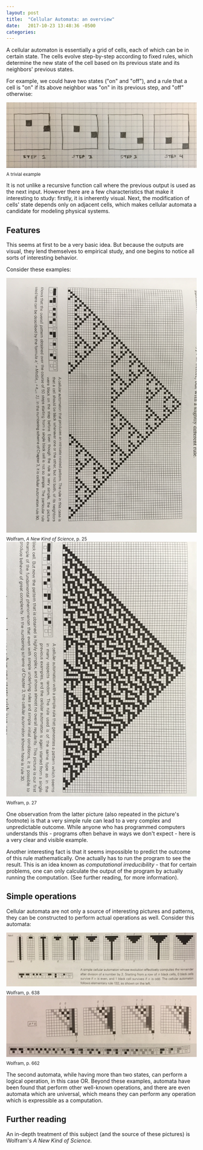 ```yaml
---
layout: post
title:  "Cellular Automata: an overview"
date:   2017-10-23 13:48:36 -0500
categories: 
---
```


A cellular automaton is essentially a grid of cells, each of which can be in certain state. The cells evolve step-by-step according to fixed rules, which determine the new state of the cell based on its previous state and its neighbors' previous states.

For example, we could have two states ("on" and "off"), and a rule that a cell is "on" if its above neighbor was "on" in its previous step, and "off" otherwise:

![alt text](/assets/cellular_automata_1.jpg)
<sub>A trivial example</sub>

It is not unlike a recursive function call where the previous output is used as the next input. However there are a few characteristics that make it interesting to study: firstly, it is inherently visual. Next, the modification of cells' state depends only on adjacent cells, which makes cellular automata a candidate for modeling physical systems.

## Features

This seems at first to be a very basic idea. But because the outputs are visual, they lend themselves to empirical study, and one begins to notice all sorts of interesting behavior.

Consider these examples:

![alt text](/assets/cellular_automata_2.jpg)
<sub>Wolfram, _A New Kind of Science_, p. 25</sub>
![alt text](/assets/cellular_automata_3.jpg)
<sub>Wolfram, p. 27</sub>

One observation from the latter picture (also repeated in the picture's footnote) is that a very simple rule can lead to a very complex and unpredictable outcome. While anyone who has programmed computers understands this - programs often behave in ways we don't expect - here is a very clear and visible example.

Another interesting fact is that it seems impossible to predict the outcome of this rule mathematically. One actually has to run the program to see the result. This is an idea known as _computational irreducibility_ - that for certain problems, one can only calculate the output of the program by actually running the computation. (See further reading, for more information).

## Simple operations

Cellular automata are not only a source of interesting pictures and patterns, they can be constructed to perform actual operations as well. Consider this automata:

![alt text](/assets/cellular_automata_4.jpg)
<sub>Wolfram, p. 638</sub>
![alt text](/assets/cellular_automata_5.jpg)
<sub>Wolfram, p. 662</sub>

The second automata, while having more than two states, can perform a logical operation, in this case OR. Beyond these examples, automata have been found that perform other well-known operations, and there are even automata which are universal, which means they can perform any operation which is expressible as a computation.


## Further reading
An in-depth treatment of this subject (and the source of these pictures) is Wolfram's _A New Kind of Science._ 